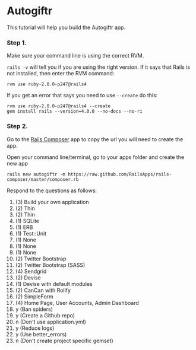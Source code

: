 # Autogiftr

This tutorial will help you build the Autogiftr app.

### Step 1.

Make sure your command line is using the correct RVM.

`rails -v` will tell you if you are using the right version. If it says that Rails is not installed, then enter the RVM command:

```
rvm use ruby-2.0.0-p247@rails4
```

If you get an error that says you need to use `--create` do this:

```
rvm use ruby-2.0.0-p247@rails4 --create
gem install rails --version=4.0.0 --no-docs --no-ri
```


### Step 2. 

Go to the [Rails Composer](http://railsapps.github.io/rails-composer/) app to copy the url you will need to create the app.

Open your command line/terminal, go to your apps folder and create the new app

```
rails new autogiftr -m https://raw.github.com/RailsApps/rails-composer/master/composer.rb
```

Respond to the questions as follows:

1. (3) Build your own application
2. (2) Thin
3. (2) Thin
4. (1) SQLite
5. (1) ERB
6. (1) Test::Unit
7. (1) None
8. (1) None
9. (1) None
10. (2) Twitter Bootstrap
11. (2) Twitter Bootstrap (SASS)
12. (4) Sendgrid
13. (2) Devise
14. (1) Devise with default modules
15. (2) CanCan with Rolify
16. (2) SimpleForm
17. (4) Home Page, User Accounts, Admin Dashboard
18. y (Ban spiders)
19. y (Create a Github repo)
20. n (Don't use application.yml)
21. y (Reduce logs)
22. y (Use better_errors)
23. n (Don't create project specific gemset)




